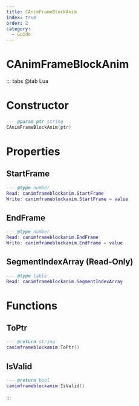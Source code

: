 ```yaml
---
title: CAnimFrameBlockAnim
index: true
order: 2
category:
  - Guide
---
```


# CAnimFrameBlockAnim

::: tabs
@tab Lua
# Constructor
```lua
--- @param ptr string
CAnimFrameBlockAnim(ptr)
```
# Properties
## StartFrame 
```lua
--- @type number
Read: canimframeblockanim.StartFrame
Write: canimframeblockanim.StartFrame = value
```
## EndFrame 
```lua
--- @type number
Read: canimframeblockanim.EndFrame
Write: canimframeblockanim.EndFrame = value
```
## SegmentIndexArray (Read-Only)
```lua
--- @type table
Read: canimframeblockanim.SegmentIndexArray
```
# Functions
## ToPtr
```lua
--- @return string
canimframeblockanim:ToPtr()
```
## IsValid
```lua
--- @return bool
canimframeblockanim:IsValid()
```

:::